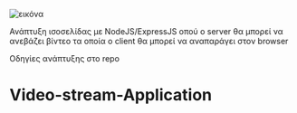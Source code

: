![εικόνα](https://user-images.githubusercontent.com/72227584/203350705-3b65efc5-d8ad-4b0b-ba35-7d0858162c39.png)

Ανάπτυξη ισοσελίδας με NodeJS/ExpressJS οπού ο server θα μπορεί να ανεβάζει βίντεο τα οποία ο client θα μπορεί να αναπαράγει στον browser 

Οδηγίες ανάπτυξης στο repo

# Video-stream-Application
